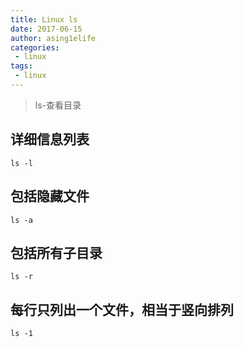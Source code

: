 ```yaml
---
title: Linux ls
date: 2017-06-15
author: asing1elife
categories:
 - linux
tags:
 - linux
---
```

> ls-查看目录  

## 详细信息列表
```
ls -l
```

## 包括隐藏文件
```
ls -a
```

## 包括所有子目录
```
ls -r
```

## 每行只列出一个文件，相当于竖向排列
```
ls -1
```